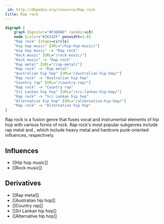 ```yaml
---
_id: http://dbpedia.org/resource/Rap_rock
title: Rap rock
---
```


```dot
digraph {
	graph [bgcolor="#F3DDB8" rankdir=LR]
	node [color="#26242F" penwidth=3.0]
	"Rap rock" [shape=circle]
	"Hip hop music" [URL="/hip-hop-music/"]
	"Hip hop music" -> "Rap rock"
	"Rock music" [URL="/rock-music/"]
	"Rock music" -> "Rap rock"
	"Rap metal" [URL="/rap-metal/"]
	"Rap rock" -> "Rap metal"
	"Australian hip hop" [URL="/australian-hip-hop/"]
	"Rap rock" -> "Australian hip hop"
	"Country rap" [URL="/country-rap/"]
	"Rap rock" -> "Country rap"
	"Sri Lankan hip hop" [URL="/sri-lankan-hip-hop/"]
	"Rap rock" -> "Sri Lankan hip hop"
	"Alternative hip hop" [URL="/alternative-hip-hop/"]
	"Rap rock" -> "Alternative hip hop"
}
```

Rap rock is a fusion genre that fuses vocal and instrumental elements of hip hop with various forms of rock. Rap rock's most popular subgenres include rap metal and , which include heavy metal and hardcore punk-oriented influences, respectively.

## Influences
- [[Hip hop music]]
- [[Rock music]]

## Derivatives
- [[Rap metal]]
- [[Australian hip hop]]
- [[Country rap]]
- [[Sri Lankan hip hop]]
- [[Alternative hip hop]]
